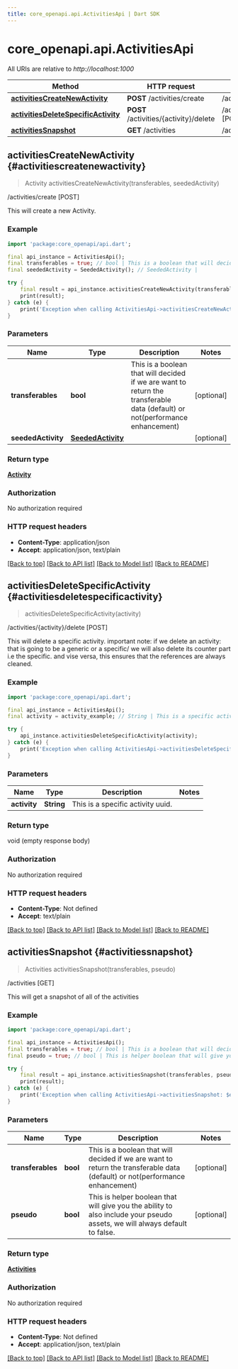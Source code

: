 ```yaml
---
title: core_openapi.api.ActivitiesApi | Dart SDK
---
```


# core_openapi.api.ActivitiesApi

All URIs are relative to *http://localhost:1000*

Method | HTTP request | Description
------------- | ------------- | -------------
[**activitiesCreateNewActivity**](ActivitiesApi.md#activitiescreatenewactivity) | **POST** /activities/create | /activities/create [POST]
[**activitiesDeleteSpecificActivity**](ActivitiesApi.md#activitiesdeletespecificactivity) | **POST** /activities/{activity}/delete | /activities/{activity}/delete [POST]
[**activitiesSnapshot**](ActivitiesApi.md#activitiessnapshot) | **GET** /activities | /activities [GET]


## **activitiesCreateNewActivity** {#activitiescreatenewactivity}
> Activity activitiesCreateNewActivity(transferables, seededActivity)

/activities/create [POST]

This will create a new Activity.

### Example
```dart
import 'package:core_openapi/api.dart';

final api_instance = ActivitiesApi();
final transferables = true; // bool | This is a boolean that will decided if we are want to return the transferable data (default) or not(performance enhancement)
final seededActivity = SeededActivity(); // SeededActivity | 

try {
    final result = api_instance.activitiesCreateNewActivity(transferables, seededActivity);
    print(result);
} catch (e) {
    print('Exception when calling ActivitiesApi->activitiesCreateNewActivity: $e\n');
}
```

### Parameters

Name | Type | Description  | Notes
------------- | ------------- | ------------- | -------------
 **transferables** | **bool**| This is a boolean that will decided if we are want to return the transferable data (default) or not(performance enhancement) | [optional] 
 **seededActivity** | [**SeededActivity**](SeededActivity.md)|  | [optional] 

### Return type

[**Activity**](Activity.md)

### Authorization

No authorization required

### HTTP request headers

 - **Content-Type**: application/json
 - **Accept**: application/json, text/plain

[[Back to top]](#) [[Back to API list]](../README.md#documentation-for-api-endpoints) [[Back to Model list]](../README.md#documentation-for-models) [[Back to README]](../README.md)

## **activitiesDeleteSpecificActivity** {#activitiesdeletespecificactivity}
> activitiesDeleteSpecificActivity(activity)

/activities/{activity}/delete [POST]

This will delete a specific activity.  important note: if we delete an activity: that is going to be a generic or a specific/ we will also delete its counter part i.e the specific. and vise versa, this ensures that the references are always cleaned.

### Example
```dart
import 'package:core_openapi/api.dart';

final api_instance = ActivitiesApi();
final activity = activity_example; // String | This is a specific activity uuid.

try {
    api_instance.activitiesDeleteSpecificActivity(activity);
} catch (e) {
    print('Exception when calling ActivitiesApi->activitiesDeleteSpecificActivity: $e\n');
}
```

### Parameters

Name | Type | Description  | Notes
------------- | ------------- | ------------- | -------------
 **activity** | **String**| This is a specific activity uuid. | 

### Return type

void (empty response body)

### Authorization

No authorization required

### HTTP request headers

 - **Content-Type**: Not defined
 - **Accept**: text/plain

[[Back to top]](#) [[Back to API list]](../README.md#documentation-for-api-endpoints) [[Back to Model list]](../README.md#documentation-for-models) [[Back to README]](../README.md)

## **activitiesSnapshot** {#activitiessnapshot}
> Activities activitiesSnapshot(transferables, pseudo)

/activities [GET]

This will get a snapshot of all of the activities

### Example
```dart
import 'package:core_openapi/api.dart';

final api_instance = ActivitiesApi();
final transferables = true; // bool | This is a boolean that will decided if we are want to return the transferable data (default) or not(performance enhancement)
final pseudo = true; // bool | This is helper boolean that will give you the ability to also include your pseudo assets, we will always default to false.

try {
    final result = api_instance.activitiesSnapshot(transferables, pseudo);
    print(result);
} catch (e) {
    print('Exception when calling ActivitiesApi->activitiesSnapshot: $e\n');
}
```

### Parameters

Name | Type | Description  | Notes
------------- | ------------- | ------------- | -------------
 **transferables** | **bool**| This is a boolean that will decided if we are want to return the transferable data (default) or not(performance enhancement) | [optional] 
 **pseudo** | **bool**| This is helper boolean that will give you the ability to also include your pseudo assets, we will always default to false. | [optional] 

### Return type

[**Activities**](Activities.md)

### Authorization

No authorization required

### HTTP request headers

 - **Content-Type**: Not defined
 - **Accept**: application/json, text/plain

[[Back to top]](#) [[Back to API list]](../README.md#documentation-for-api-endpoints) [[Back to Model list]](../README.md#documentation-for-models) [[Back to README]](../README.md)

